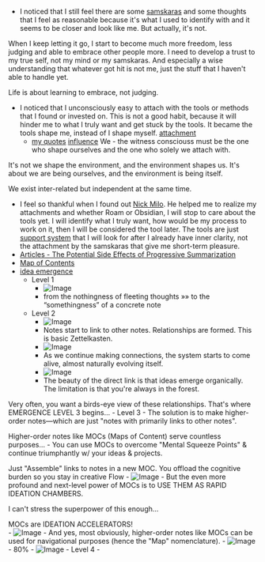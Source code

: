 - I noticed that I still feel there are some [samskaras](<samskaras.md>) and some thoughts that I feel as reasonable because it's what I used to identify with and it seems to be closer and look like me. But actually, it's not. 

When I keep letting it go, I start to become much more freedom, less judging and able to embrace other people more. I need to develop a trust to my true self, not my mind or my samskaras. And especially a wise understanding that whatever got hit is not me, just the stuff that I haven't able to handle yet.

Life is about learning to embrace, not judging.
- I noticed that I unconsciously easy to attach with the tools or methods that I found or invested on. This is not a good habit, because it will hinder me to what I truly want and get stuck by the tools. It became the tools shape me, instead of I shape myself. [attachment](<attachment.md>)
    - [my quotes](<my quotes.md>) [influence](<influence.md>)
We - the witness consciouss must be the one who shape ourselves and the one who solely we attach with. 

It's not we shape the environment, and the environment shapes us. It's about we are being ourselves, and the environment is being itself. 

We exist inter-related but independent at the same time.
- I feel so thankful when I found out [Nick Milo](<Nick Milo.md>). He helped me to realize my attachments and whether Roam or Obsidian, I will stop to care about the tools yet. I will identify what I truly want, how would be my process to work on it, then I will be considered the tool later. The tools are just [support system](<support system.md>) that I will look for after I already have inner clarity, not the attachment by the samskaras that give me short-term pleasure.
- [Articles - The Potential Side Effects of Progressive Summarization](<Articles - The Potential Side Effects of Progressive Summarization.md>)
- [Map of Contents](<Map of Contents.md>)
- [idea emergence](<idea emergence.md>)
    - Level 1 
        - ![Image](https://pbs.twimg.com/media/EkeEdg7UcAE3DML?format=jpg&name=large)
        - from the nothingness of fleeting thoughts »» 
to the “somethingness” of a concrete note
    - Level 2
        - ![Image](https://pbs.twimg.com/media/EkeFhY_VgAA5HRb?format=jpg&name=900x900)
        - Notes start to link to other notes. Relationships are formed. This is basic Zettelkasten.
        - ![Image](https://pbs.twimg.com/media/EkeF4vaVkAE3GzY?format=jpg&name=large)
        - As we continue making connections, the system starts to come alive, almost naturally evolving itself.
        - ![Image](https://pbs.twimg.com/media/EkeHM8rU8AUnFmw?format=jpg&name=large)
        - The beauty of the direct link is that ideas emerge organically. The limitation is that you're always in the forest. 

Very often, you want a birds-eye view of these relationships. That's where EMERGENCE LEVEL 3 begins...
    - Level 3
        - The solution is to make higher-order notes—which are just "notes with primarily links to other notes".

Higher-order notes like MOCs (Maps of Content) serve countless purposes...
        - You can use MOCs to overcome "Mental Squeeze Points" & continue triumphantly w/ your ideas & projects.

Just "Assemble" links to notes in a new MOC. You offload the cognitive burden so you stay in creative Flow
            - ![Image](https://pbs.twimg.com/media/EkeJSX7U8AA2XmV?format=jpg&name=medium)
        - But the even more profound and next-level power of MOCs is to USE THEM AS RAPID IDEATION CHAMBERS.

I can't stress the superpower of this enough...

MOCs are IDEATION ACCELERATORS!   
            - ![Image](https://pbs.twimg.com/media/EkeJb-LVMAEaeoC?format=jpg&name=large)
        - And yes, most obviously, higher-order notes like MOCs can be used for navigational purposes (hence the "Map" nomenclature).
            - ![Image](https://pbs.twimg.com/media/EkeKo0nUUAA4JI1?format=jpg&name=medium)
        - 80%
            - ![Image](https://pbs.twimg.com/media/EkeQWTRVoAES5K0?format=jpg&name=large)
    - Level 4
        - 
